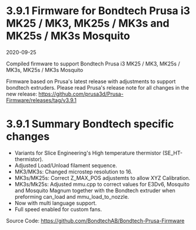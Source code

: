 
# 3.9.1 Firmware for Bondtech Prusa i3 MK25 / MK3,  MK25s / MK3s and MK25s / MK3s Mosquito

2020-09-25

Compiled firmware to support Bondtech Prusa i3 MK25 / MK3, MK25s / MK3s, MK25s / MK3s Mosquito

Firmware based on Prusa's latest release with adjustments to support bondtech extruders. Please read Prusa's release note for all changes in the new release: https://github.com/prusa3d/Prusa-Firmware/releases/tag/v3.9.1

# 3.9.1 Summary Bondtech specific changes

- Variants for Slice Engineering's High temperature thermistor (SE_HT-thermistor).
- Adjusted Load/Unload filament sequence.
- MK3/MK3s: Changed microstep resolution to 16.
- MK3s/MK25s: Correct Z_MAX_POS adjustemts to allow XYZ Calibration.
- MK3s/Mk25s: Adjusted mmu.cpp to correct values for E3Dv6, Mosquito and Mosquito Magnum together with the Bondtech extruder when preforming can_load and mmu_load_to_nozzle.
- Now with multi language support.
- Full speed enabled for custom fans.

Source Code: https://github.com/BondtechAB/Bondtech-Prusa-Firmware
